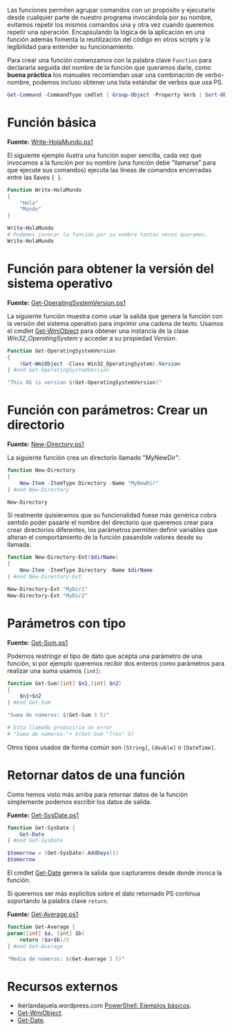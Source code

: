 Las funciones permiten agrupar comandos con un propósito y ejecutarlo desde cualquier parte de nuestro programa invocándola por su nombre, evitamos repetir los mismos comandos una y otra vez cuando queremos repetir una operación. Encapsulando la lógica de la aplicación en una función además fomenta la reutilización del código en otros scripts y la legibilidad para entender su funcionamiento.

Para crear una función comenzamos con la palabra clave `Function` para declararla seguida del nombre de la función que queramos darle, como **buena práctica** los manuales recomiendan usar una combinación de verbo-nombre, podemos incluso obtener una lista estándar de verbos que usa PS.  

```powershell
Get-Command -CommandType cmdlet | Group-Object -Property Verb | Sort-Object -Property count -Descending
```

# Función básica

**Fuente:** [Write-HolaMundo.ps1](/src/sintaxis/function/Write-HolaMundo.ps1)

El siguiente ejemplo ilustra una función super sencilla, cada vez que invocamos a la función por su nombre (una función debe "llamarse" para que ejecute sus comandos) ejecuta las líneas de comandos encerradas entre las llaves `{ }`.   

```powershell
Function Write-HolaMundo
{
	"Hola"
	"Mundo"
}

Write-HolaMundo
# Podemos invocar la función por su nombre tantas veces queramos.
Write-HolaMundo
```
# Función para obtener la versión del sistema operativo

**Fuente:** [Get-OperatingSystemVersion.ps1](/src/sintaxis/function/Get-OperatingSystemVersion.ps1)

La siguiente función muestra como usar la salida que genera la función con la versión del sistema operativo para imprimir una cadena de texto. Usamos el cmdlet [Get-WmiObject](https://docs.microsoft.com/en-us/powershell/module/microsoft.powershell.management/get-wmiobject?view=powershell-5.1) para obtener una instancia de la clase _Win32_OperatingSystem_ y acceder a su propiedad _Version_.

```powershell
Function Get-OperatingSystemVersion
{
	(Get-WmiObject -Class Win32_OperatingSystem).Version
} #end Get-OperatingSystemVersion

"This OS is version $(Get-OperatingSystemVersion)"
```

# Función con parámetros: Crear un directorio

**Fuente:** [New-Directory.ps1](/src/sintaxis/function/New-Directory.ps1)

La siguiente función crea un directorio llamado "MyNewDir": 

```powershell
function New-Directory
{
	New-Item -ItemType Directory -Name "MyNewDir"
} #end New-Directory

New-Directory
```

Si realmente quisieramos que su funcionalidad fuese más genérica cobra sentido poder pasarle el nombre del directorio que queremos crear para crear directorios diferentes, los parámetros permiten definir variables que alteran el comportamiento de la función pasandole valores desde su llamada.

```powershell
function New-Directory-Ext($dirName)
{
	New-Item -ItemType Directory -Name $dirName
} #end New-Directory-Ext

New-Directory-Ext "MyDir1"
New-Directory-Ext "MyDir2"
```

# Parámetros con tipo

**Fuente:** [Get-Sum.ps1](/src/sintaxis/function/Get-Sum.ps1)

Podemos restringir el tipo de dato que acepta una parámetro de una función, si por ejemplo queremos recibir dos enteros como parámetros para realizar una suma usamos `[int]`:

```powershell
function Get-Sum([int] $n1,[int] $n2)
{
	$n1+$n2
} #end Get-Sum

"Suma de números: $(Get-Sum 3 5)"

# Esta llamada produciría un error 
# "Suma de números:"+ $(Get-Sum "Tres" 5)
```

Otros tipos usados de forma común son `[String]`, `[double]` o `[DateTime]`.

# Retornar datos de una función

Como hemos visto más arriba para retornar datos de la función simplemente podemos escribir los datos de salida. 

**Fuente:** [Get-SysDate.ps1](/src/sintaxis/function/Get-SysDate.ps1)

```powershell
function Get-SysDate {
	Get-Date
} #end Get-SysDate

$tomorrow = (Get-SysDate).AddDays(1)
$tomorrow
```

El cmdlet [Get-Date](https://docs.microsoft.com/en-us/powershell/module/microsoft.powershell.utility/get-date?view=powershell-5.1) genera la salida que capturamos desde donde invoca la función.

Si queremos ser más explicitos sobre el dato retornado PS continua soportando la palabra clave `return`.

**Fuente:** [Get-Average.ps1](/src/sintaxis/function/Get-Average.ps1)

```powershell
function Get-Average {
param([int] $a, [int] $b)
	return ($a+$b)/2	
} #end Get-Average

"Media de números: $(Get-Average 3 5)"
```

# Recursos externos

* ikerlandajuela.wordpress.com [PowerShell: Ejemplos básicos](https://ikerlandajuela.wordpress.com/2017/09/15/powershell-ejemplos-basicos/).
* [Get-WmiObject](https://docs.microsoft.com/en-us/powershell/module/microsoft.powershell.management/get-wmiobject?view=powershell-5.1).
* [Get-Date](https://docs.microsoft.com/en-us/powershell/module/microsoft.powershell.utility/get-date?view=powershell-5.1).